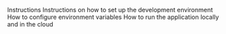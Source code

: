 Instructions
Instructions on how to set up the development environment
How to configure environment variables
How to run the application locally and in the cloud